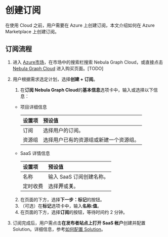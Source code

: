 # 创建订阅

在使用 Cloud 之前，用户需要在 Azure 上创建订阅，本文介绍如何在 Azure Marketplace 上创建订阅。

## 订阅流程


1. 进入 [Azure市场](https://portal.azure.com/?l=en.en-us#blade/Microsoft_Azure_Marketplace/GalleryMenuBlade/selectedMenuItemId/home)，在市场中的搜索栏搜索 Nebula Graph Cloud，或直接点击 [Nebula Graph Cloud]() 进入购买页面。[TODO]

2. 用户根据需求选定计划，选择**创建 + 订阅**。
   1. 在**订阅 Nebula Graph Cloud**的**基本信息**选项卡中，输入或选择以下信息：

   - 项目详细信息

      |设置项|预设值|
      |:---|:---|
      |订阅|选择用户的订阅。|
      |资源组|选择用户已有的资源组或新建一个资源组。|

   - SaaS 详情信息

      |设置项|预设值|
      |:---|:---|
      |名称|输入 SaaS 订阅创建名称。|
      |定时收费|选择**开**或**关**。|

   2. 在页面的下方，选择**下一步：标记**的按钮。
   3. （可选）在**标记**选项卡中，输入**名称:值**。
   4. 在页面的下方，选择**订阅**的按钮，等待时间约 2 分钟。

3. 订阅完成后，用户需点击**在发布者站点上打开 SaaS 帐户**创建并配置 Solution。详细信息，参考[如何配置 Solution](../nebula-nebula-cloud/3.how-to-set-solution.md)。
